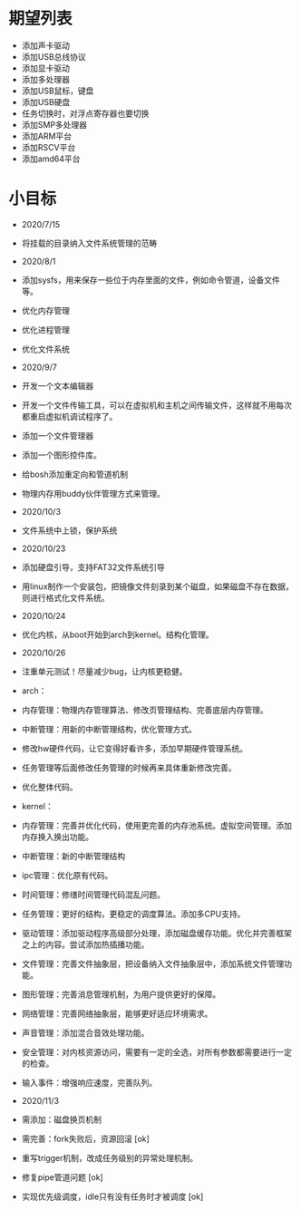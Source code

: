 # 期望列表
* 添加声卡驱动
* 添加USB总线协议
* 添加显卡驱动
* 添加多处理器
* 添加USB鼠标，键盘
* 添加USB硬盘
* 任务切换时，对浮点寄存器也要切换
* 添加SMP多处理器
* 添加ARM平台
* 添加RSCV平台
* 添加amd64平台

# 小目标
* 2020/7/15
* 将挂载的目录纳入文件系统管理的范畴
* 2020/8/1
* 添加sysfs，用来保存一些位于内存里面的文件，例如命令管道，设备文件等。
* 优化内存管理
* 优化进程管理
* 优化文件系统
* 2020/9/7
* 开发一个文本编辑器
* 开发一个文件传输工具，可以在虚拟机和主机之间传输文件，这样就不用每次都重启虚拟机调试程序了。
* 添加一个文件管理器
* 添加一个图形控件库。
* 给bosh添加重定向和管道机制 
* 物理内存用buddy伙伴管理方式来管理。

* 2020/10/3
* 文件系统中上锁，保护系统

* 2020/10/23
* 添加硬盘引导，支持FAT32文件系统引导
* 用linux制作一个安装包，把镜像文件刻录到某个磁盘，如果磁盘不存在数据，则进行格式化文件系统。

* 2020/10/24
* 优化内核，从boot开始到arch到kernel。结构化管理。
* 2020/10/26
* 注重单元测试！尽量减少bug，让内核更稳健。
* arch：
* 内存管理：物理内存管理算法、修改页管理结构、完善底层内存管理。
* 中断管理：用新的中断管理结构，优化管理方式。
* 修改hw硬件代码，让它变得好看许多，添加早期硬件管理系统。
* 任务管理等后面修改任务管理的时候再来具体重新修改完善。
* 优化整体代码。
* kernel：
* 内存管理：完善并优化代码，使用更完善的内存池系统。虚拟空间管理。添加内存换入换出功能。
* 中断管理：新的中断管理结构
* ipc管理：优化原有代码。
* 时间管理：修缮时间管理代码混乱问题。
* 任务管理：更好的结构，更稳定的调度算法。添加多CPU支持。
* 驱动管理：添加驱动程序高级部分处理，添加磁盘缓存功能。优化并完善框架之上的内容。尝试添加热插播功能。
* 文件管理：完善文件抽象层，把设备纳入文件抽象层中，添加系统文件管理功能。
* 图形管理：完善消息管理机制，为用户提供更好的保障。
* 网络管理：完善网络抽象层，能够更好适应环境需求。
* 声音管理：添加混合音效处理功能。
* 安全管理：对内核资源访问，需要有一定的全选，对所有参数都需要进行一定的检查。
* 输入事件：增强响应速度，完善队列。

* 2020/11/3
* 需添加：磁盘换页机制
* 需完善：fork失败后，资源回滚 [ok]
* 重写trigger机制，改成任务级别的异常处理机制。
* 修复pipe管道问题 [ok]
* 实现优先级调度，idle只有没有任务时才被调度 [ok]
